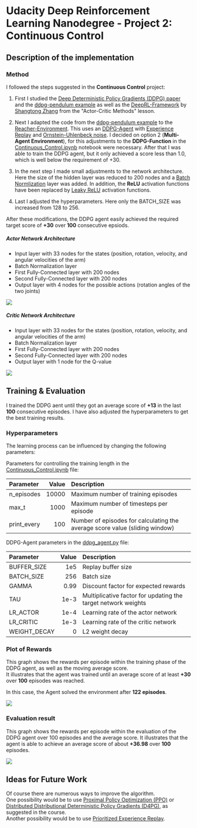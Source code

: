 # Udacity Deep Reinforcement Learning Nanodegree - Project 2: Continuous Control

## Description of the implementation

### Method

I followed the steps suggested in the **Continuous Control** project:

1. First I studied the [Deep Deterministic Policy Gradients (DDPG) paper](https://arxiv.org/pdf/1509.02971.pdf) and the [ddpg-pendulum example](https://github.com/udacity/deep-reinforcement-learning/tree/master/ddpg-pendulum) as well as the [DeepRL-Framework](https://github.com/ShangtongZhang/DeepRL) by [Shangtong Zhang](https://github.com/ShangtongZhang) from the "Actor-Critic Methods" lesson.


2. Next I adapted the code from the [ddpg-pendulum example](https://github.com/udacity/deep-reinforcement-learning/tree/master/ddpg-pendulum) to the [Reacher-Environment](https://github.com/Unity-Technologies/ml-agents/blob/master/docs/Learning-Environment-Examples.md#reacher).
   This uses an [DDPG-Agent](https://arxiv.org/pdf/1509.02971.pdf) with [Experience Replay](https://paperswithcode.com/method/experience-replay) and [Ornstein-Uhlenbeck noise](https://arxiv.org/pdf/1702.00032.pdf).
   I decided on option 2 (**Multi-Agent Environment**), for this adjustments to the **DDPG-Function** in the [Continuous_Control.ipynb](Continuous_Control.ipynb) notebook were necessary.
   After that I was able to train the DDPG agent, but it only achieved a score less than 1.0, which is well below the requirement of +30.


3. In the next step I made small adjustments to the network architecture.
   Here the size of the hidden layer was reduced to 200 nodes and a [Batch Normlization](https://arxiv.org/pdf/1502.03167.pdf) layer was added.
   In addition, the **ReLU** activation functions have been replaced by [Leaky ReLU](https://medium.com/@danqing/a-practical-guide-to-relu-b83ca804f1f7) activation functions.

   
4. Last I adjusted the hyperparameters. Here only the BATCH_SIZE was increased from 128 to 256. 


After these modifications, the DDPG agent easily achieved the required target score of **+30** over **100** consecutive epsiods. 


##### Actor Network Architecture

- Input layer with 33 nodes for the states (position, rotation, velocity, and angular velocities of the arm)
- Batch Normalization layer 
- First Fully-Connected layer with 200 nodes
- Second Fully-Connected layer with 200 nodes
- Output layer with 4 nodes for the possible actions (rotation angles of the two joints)

![](./resources/DDPG-Agent-Actor.png) 

##### Critic Network Architecture

- Input layer with 33 nodes for the states (position, rotation, velocity, and angular velocities of the arm)
- Batch Normalization layer 
- First Fully-Connected layer with 200 nodes
- Second Fully-Connected layer with 200 nodes
- Output layer with 1 node for the Q-value

![](resources/DDPG-Agent-Critic.png)  

## Training & Evaluation

I trained the DDPG aent until they got an average score of **+13** in the last **100** consecutive episodes. 
I have also adjusted the hyperparameters to get the best training results.

### Hyperparameters
The learning process can be influenced by changing the following parameters:  

Parameters for controlling the training length in the [Continuous_Control.ipynb](Continuous_Control.ipynb) file:  

|Parameter         |Value |Description|
|:-----------------|-----:|:----------|
|n_episodes        | 10000|Maximum number of training episodes|
|max_t             |  1000|Maximum number of timesteps per episode|
|print_every       |   100|Number of episodes for calculating the average score value (sliding window)|

DDPG-Agent parameters in the [ddpg_agent.py](ddpg_agent.py) file:

|Parameter                 |Value     |Description|
|:-------------------------|---------:|:----------|
|BUFFER_SIZE               |       1e5|Replay buffer size|
|BATCH_SIZE                |       256|Batch size|
|GAMMA                     |      0.99|Discount factor for expected rewards|
|TAU                       |      1e-3|Multiplicative factor for updating the target network weights|
|LR_ACTOR                  |      1e-4|Learning rate of the actor network|
|LR_CRITIC                 |      1e-3|Learning rate of the critic network|
|WEIGHT_DECAY              |         0|L2 weight decay|

### Plot of Rewards
This graph shows the rewards per episode within the training phase of the DDPG agent, as well as the moving average score.  
It illustrates that the agent was trained until an average score of at least **+30** over **100** episodes was reached.   

In this case, the Agent solved the environment after **122 episodes**.

![](./resources/Training-Result.png)


### Evaluation result 
This graph shows the rewards per episode within the evaluation of the DDPG agent over 100 episodes and the average score.
It illustrates that the agent is able to achieve an average score of about **+36.98** over **100** episodes.

![](./resources/Evaluation-Result.png)

## Ideas for Future Work

Of course there are numerous ways to improve the algorithm.  
One possibility would be to use [Proximal Policy Optimization (PPO)](https://openai.com/blog/openai-baselines-ppo/) or [Distributed Distributional Deterministic Policy Gradients (D4PG)](https://openreview.net/pdf?id=SyZipzbCb), as suggested in the course.   
Another possibility would be to use [Prioritized Experience Replay](https://arxiv.org/pdf/1511.05952.pdf). 
